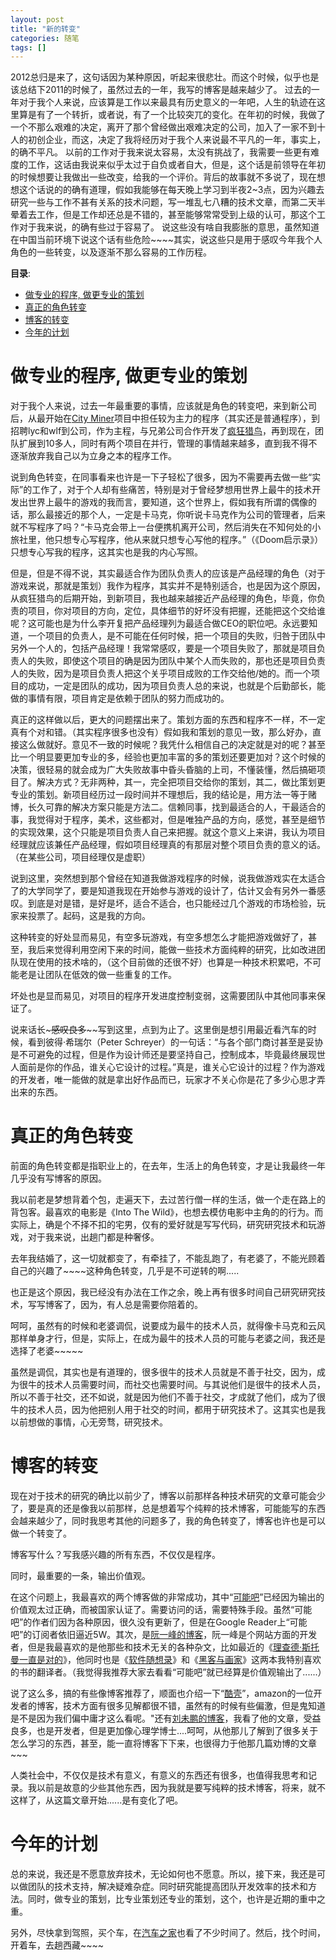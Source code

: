 ```yaml
---
layout: post
title: "新的转变"
categories: 随笔
tags: []
---
```


2012总归是来了，这句话因为某种原因，听起来很悲壮。而这个时候，似乎也是该总结下2011的时候了，虽然过去的一年，我写的博客是越来越少了。
过去的一年对于我个人来说，应该算是工作以来最具有历史意义的一年吧，人生的轨迹在这里算是有了一个转折，或者说，有了一个比较突兀的变化。在年初的时候，我做了一个不那么艰难的决定，离开了那个曾经做出艰难决定的公司，加入了一家不到十人的初创企业，而这，决定了我将经历对于我个人来说最不平凡的一年，事实上，的确不平凡。
以前的工作对于我来说太容易，太没有挑战了，我需要一些更有难度的工作，这话由我说来似乎太过于自负或者自大，但是，这个话是前领导在年初的时候想要让我做出一些改变，给我的一个评价。背后的故事就不多说了，现在想想这个话说的的确有道理，假如我能够在每天晚上学习到半夜2~3点，因为兴趣去研究一些与工作不甚有关系的技术问题，写一堆乱七八糟的技术文章，而第二天半晕着去工作，但是工作却还总是不错的，甚至能够常常受到上级的认可，那这个工作对于我来说，的确有些过于容易了。
说这些没有啥自我膨胀的意思，虽然知道在中国当前环境下说这个话有些危险~~~~其实，说这些只是用于感叹今年我个人角色的一些转变，以及逐渐不那么容易的工作历程。
<!-- more -->
<!-- toc-begin -->
**目录**:

* [做专业的程序, 做更专业的策划](#做专业的程序-做更专业的策划)
* [真正的角色转变](#真正的角色转变)
* [博客的转变](#博客的转变)
* [今年的计划](#今年的计划)

<!-- toc-end -->

# 做专业的程序, 做更专业的策划
对于我个人来说，过去一年最重要的事情，应该就是角色的转变吧，来到新公司后，从最开始在[City Miner](https://market.android.com/details?id=net.hortor.santo "City Miner")项目中担任较为主力的程序（其实还是普通程序），到招聘lyc和wlf到公司，作为主程，与兄弟公司合作开发了[疯狂猎鸟](http://itunes.apple.com/cn/app/bird-hunting-mania-hd/id463399337?mt=8 "疯狂猎鸟")，再到现在，团队扩展到10多人，同时有两个项目在并行，管理的事情越来越多，直到我不得不逐渐放弃我自己以为立身之本的程序工作。

说到角色转变，在同事看来也许是一下子轻松了很多，因为不需要再去做一些“实际”的工作了，对于个人却有些痛苦，特别是对于曾经梦想用世界上最牛的技术开发出世界上最牛的游戏的我而言，要知道，这个世界上，假如我有所谓的偶像的话，那么最接近的那个人，一定是卡马克，你听说卡马克作为公司的管理者，后来就不写程序了吗？“卡马克会带上一台便携机离开公司，然后消失在不知何处的小旅社里，他只想专心写程序，他从来就只想专心写他的程序。”（《Doom启示录》）只想专心写我的程序，这其实也是我的内心写照。

但是，但是不得不说，其实最适合作为团队负责人的应该是产品经理的角色（对于游戏来说，那就是策划）我作为程序，其实并不是特别适合，也是因为这个原因，从疯狂猎鸟的后期开始，到新项目，我也越来越接近产品经理的角色，毕竟，你负责的项目，你对项目的方向，定位，具体细节的好坏没有把握，还能把这个交给谁呢？这可能也是为什么李开复把产品经理列为最适合做CEO的职位吧。永远要知道，一个项目的负责人，是不可能在任何时候，把一个项目的失败，归咎于团队中另外一个人的，包括产品经理！我常常感叹，要是一个项目失败了，那就是项目负责人的失败，即使这个项目的确是因为团队中某个人而失败的，那也还是项目负责人的失败，因为是项目负责人把这个关乎项目成败的工作交给他/她的。而一个项目的成功，一定是团队的成功，因为项目负责人总的来说，也就是个后勤部长，能做的事情有限，项目肯定是依赖于团队的努力而成功的。

真正的这样做以后，更大的问题摆出来了。策划方面的东西和程序不一样，不一定真有个对和错。（其实程序很多也没有）假如我和策划的意见一致，那么好办，直接这么做就好。意见不一致的时候呢？我凭什么相信自己的决定就是对的呢？甚至比一个明显要更加专业的多，经验也更加丰富的多的策划还要更加对？这个时候的决策，很轻易的就会成为广大失败故事中昏头昏脑的上司，不懂装懂，然后搞砸项目了。解决方式？无非两种，其一，完全把项目交给你的策划，其二，做比策划更专业的策划。新项目经历过一段时间并不理想后，我的结论是，用方法一等于赌博，长久可靠的解决方案只能是方法二。信赖同事，找到最适合的人，干最适合的事，我觉得对于程序，美术，这些都对，但是唯独产品的方向，感觉，甚至是细节的实现效果，这个只能是项目负责人自己来把握。就这个意义上来讲，我认为项目经理就应该兼任产品经理，假如项目经理真的有那层对整个项目负责的意义的话。（在某些公司，项目经理仅是虚职）

说到这里，突然想到那个曾经在知道我做游戏程序的时候，说我做游戏实在太适合了的大学同学了，要是知道我现在开始参与游戏的设计了，估计又会有另外一番感叹。到底是对是错，是好是坏，适合不适合，也只能经过几个游戏的市场检验，玩家来投票了。起码，这是我的方向。

这种转变的好处显而易见，有空多玩游戏，有空多想怎么才能把游戏做好了，甚至，我后来觉得利用空闲下来的时间，能做一些技术方面纯粹的研究，比如改进团队现在使用的技术啥的，（这个目前做的还很不好）也算是一种技术积累吧，不可能老是让团队在低效的做一些重复的工作。

坏处也是显而易见，对项目的程序开发进度控制变弱，这需要团队中其他同事来保证了。

说来话长~~~感叹良多~~~~写到这里，点到为止了。这里倒是想引用最近看汽车的时候，看到彼得·希瑞尔（Peter Schreyer）的一句话：“与各个部门商讨甚至是妥协是不可避免的过程，但是作为设计师还是要坚持自己，控制成本，毕竟最终展现世人面前是你的作品，谁关心它设计的过程。”真是，谁关心它设计的过程？作为游戏的开发者，唯一能做的就是拿出好作品而已，玩家才不关心你是花了多少心思才弄出来的东西。

# 真正的角色转变

前面的角色转变都是指职业上的，在去年，生活上的角色转变，才是让我最终一年几乎没有写博客的原因。

我以前老是梦想背着个包，走遍天下，去过苦行僧一样的生活，做一个走在路上的背包客。最喜欢的电影是《Into The Wild》，也想去模仿电影中主角的的行为。而实际上，确是个不择不扣的宅男，仅有的爱好就是写写代码，研究研究技术和玩游戏，对于我来说，出趟门都是种奢侈。

去年我结婚了，这一切就都变了，有牵挂了，不能乱跑了，有老婆了，不能光顾着自己的兴趣了~~~~这种角色转变，几乎是不可逆转的啊.....

也正是这个原因，我已经没有办法在工作之余，晚上再有很多时间自己研究研究技术，写写博客了，因为，有人总是需要你陪着的。

呵呵，虽然有的时候和老婆调侃，说要成为最牛的技术人员，就得像卡马克和云风那样单身才行，但是，实际上，在成为最牛的技术人员的可能与老婆之间，我还是选择了老婆~~~~~

虽然是调侃，其实也是有道理的，很多很牛的技术人员就是不善于社交，因为，成为很牛的技术人员需要时间，而社交也需要时间。与其说他们是很牛的技术人员，所以不善于社交，还不如说，就是因为他们不善于社交，才成就了他们，成为了很牛的技术人员，因为他把别人用于社交的时间，都用于研究技术了。这其实也是我以前想做的事情，心无旁骛，研究技术。

# 博客的转变

现在对于技术的研究的确比以前少了，博客以前那样各种技术研究的文章可能会少了，要是真的还是像我以前那样，总是想着写个纯粹的技术博客，可能能写的东西会越来越少了，同时我思考其他的问题多了，我的角色转变了，博客也许也是可以做一个转变了。

博客写什么？写我感兴趣的所有东西，不仅仅是程序。

同时，最重要的一条，输出价值观。

在这个问题上，我最喜欢的两个博客做的非常成功，其中“[可能吧](http://www.kenengba.com/ "可能吧")”已经因为输出的价值观太过正确，而被国家认证了。需要访问的话，需要特殊手段。虽然“可能吧”的作者们因为各种原因，很久没有更新了，但是在Google Reader上“可能吧”的订阅者依旧逼近5W。其次，是[阮一峰的博客](http://www.ruanyifeng.com/blog/ "阮一峰的博客")，阮一峰是个网站方面的开发者，但是我最喜欢的是他那些和技术无关的各种杂文，比如最近的《[理查德·斯托曼一直是对的](http://www.ruanyifeng.com/blog/2012/01/richard_stallman_was_right_all_along.html "理查德·斯托曼一直是对的")》，他同时也是《[软件随想录](http://book.douban.com/subject/4163938/ "软件随想录")》和《[黑客与画家](http://book.douban.com/subject/6021440/ "黑客与画家")》这两本我特别喜欢的书的翻译者。（我觉得我推荐大家去看看“可能吧”就已经算是价值观输出了......）

说了这么多，搞的有些像博客推荐了，顺面也介绍一下“[酷壳](http://coolshell.cn/ "酷壳")”，amazon的一位开发者的博客，技术方面有很多见解都很不错，虽然有的时候有些偏激，但是鬼知道是不是因为我们偏中庸才这么看呢。"还有[刘未鹏的博客](http://mindhacks.cn/ "刘未鹏的博客")，我看了他的文章，受益良多，也是开发者，但是更加像心理学博士....呵呵，从他那儿了解到了很多关于怎么学习的东西，甚至，能一直将博客下下来，也很得力于他那几篇劝博的文章~~~

人类社会中，不仅仅是技术有意义，有意义的东西还有很多，也值得我思考和记录。我以前是故意的少些其他东西，因为我就是要写纯粹的技术博客，将来，就不这样了，从这篇文章开始......是有变化了吧。

# 今年的计划

总的来说，我还是不愿意放弃技术，无论如何也不愿意。所以，接下来，我还是可以做团队的技术支持，解决疑难杂症。同时研究能提高团队开发效率的技术和方法。同时，做专业的策划，比专业策划还专业的策划，这个，也许是近期的重中之重。

另外，尽快拿到驾照，买个车，在[汽车之家](http://www.autohome.com.cn/ "汽车之家")也看了不少时间了。然后，找个时间，开着车，去趟西藏~~~~

